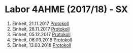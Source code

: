 # Labor 4AHME (2017/18) - SX

 1. Einheit, 21.11.2017  [Protokoll](/reibem14/README_17_11_21.md)
 2. Einheit, 28.11.2017  [Protokoll](/reibem14/README_17_11_28.md)
 3. Einheit, 05.12.2017  [Protokoll](/reibem14/README_17_12_05.md)
 4. Einheit, 06.03.2018  [Protokoll](/reibem14/README_06_03_2018.md)  
 5. Einheit, 13.03.2018  [Protokoll](/reibem14/README_13_03_2018.md)
